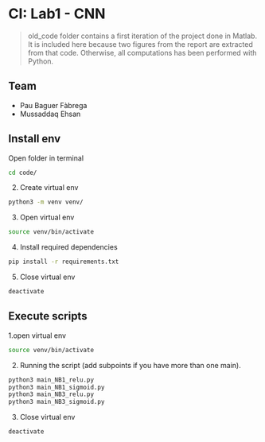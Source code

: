 # CI: Lab1 - CNN

> old_code folder contains a first iteration of the project done in Matlab. It is included here because two figures from the report are extracted from that code. Otherwise, all computations has been performed with Python.


## Team
* Pau Baguer Fàbrega
* Mussaddaq Ehsan

## Install env
Open folder in terminal
```bash
cd code/
```
2. Create virtual env
```bash
python3 -m venv venv/
```
3. Open virtual env
```bash
source venv/bin/activate
```
4. Install required dependencies
```bash
pip install -r requirements.txt
```
5. Close virtual env
```bash
deactivate
```

## Execute scripts
1.open virtual env
```bash
source venv/bin/activate
```
2. Running the script (add subpoints if you have more than one main).
 ```bash
 python3 main_NB1_relu.py
 python3 main_NB1_sigmoid.py
 python3 main_NB3_relu.py
 python3 main_NB3_sigmoid.py
 ```

3. Close virtual env
```bash
deactivate
```